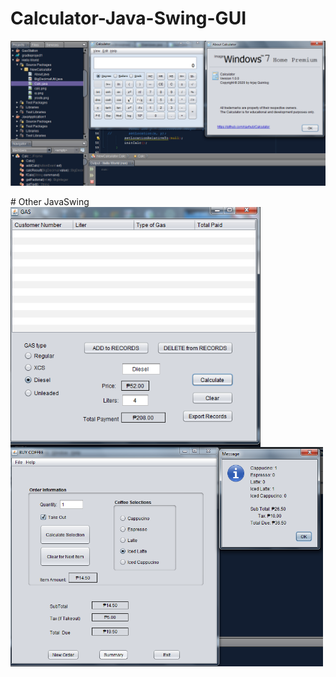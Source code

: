 # Calculator-Java-Swing-GUI

<img src="calculator win7.png" align="center">
<br>
<br>
# Other JavaSwing 
<br>
<img width="400" src="gas.png" align="left"> <img width="500" src="buy Coffee.png" align="center">
<br>
